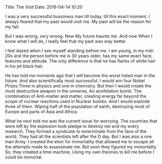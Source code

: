 Title: The Visit
Date: 2016-04-14 10:20


I was a very successful bussiness man till today, till this exact moment. I always feared that my past would visit me. My past will be the reason for my fall.

But I was wrong, very wrong. Now My future haunts me. And now When I know what I will do, I really feel that my past was way better.

I feel dazed when I see myself standing before me. I am young, in my mid-20s and the person before me is 30 years older, has my same exact face, features and attitude. The only difference is that he has flanks of white hair in his jet black hair.

He has told me moments ago that I will become the worst hated man in the future. And also scientifically most successful. I would win four Nobel Prizes Three in physics and one in chemistry. But then I would create the most destructive weapon in the universe, An annihilation bomb. The combination of Anti-matter and matter, creating energy far beyond the scope of nuclear reactions used in Nuclear bombs. And I would explode three of them. Wiping half of the population of earth, destroying most of Europe and parts of Asia and Africa.

What he next told me was the current issue for worrying. The countries that were left by the explosion took pledge to destroy me and my every research. They formed a syndicate to exterminate from the face of the world. They had all the scientists left after the D day. But I was also a one man Army. I created the elixir for immortality that allowed me to escape all the attempts made to assassinate me. But soon they figured my immortality So, they created a time machine, Using my own theories to kill me before I could be immortal.
